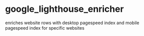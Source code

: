 # google_lighthouse_enricher
enriches website rows with desktop pagespeed index and mobile pagespeed index for specific websites

